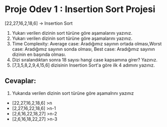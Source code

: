 # Proje Odev 1 : Insertion Sort Projesi
[22,27,16,2,18,6] -> Insertion Sort

1. Yukarı verilen dizinin sort türüne göre aşamalarını yazınız.
2. Yukarı verilen dizinin sort türüne göre aşamalarını yazınız.
3. Time Complexity: Average case: Aradığımız sayının ortada olması,Worst case: Aradığımız sayının sonda olması, Best case: Aradığımız sayının dizinin en başında olması.
4. Dizi sıralandıktan sonra 18 sayısı hangi case kapsamına girer? Yazınız.
5. [7,3,5,8,2,9,4,15,6] dizisinin Insertion Sort'a göre ilk 4 adımını yazınız.
## Cevaplar:
1. Yukarıda verilen dizinin sort türüne göre aşamalrını yazınız 
- [22,27,16,2,18,6] >n
- [2,27,16,22,18,6] >n-1
- [2,6,16,22,18,27] >n-2
- [2,6,16,18,22,27] >n-3

